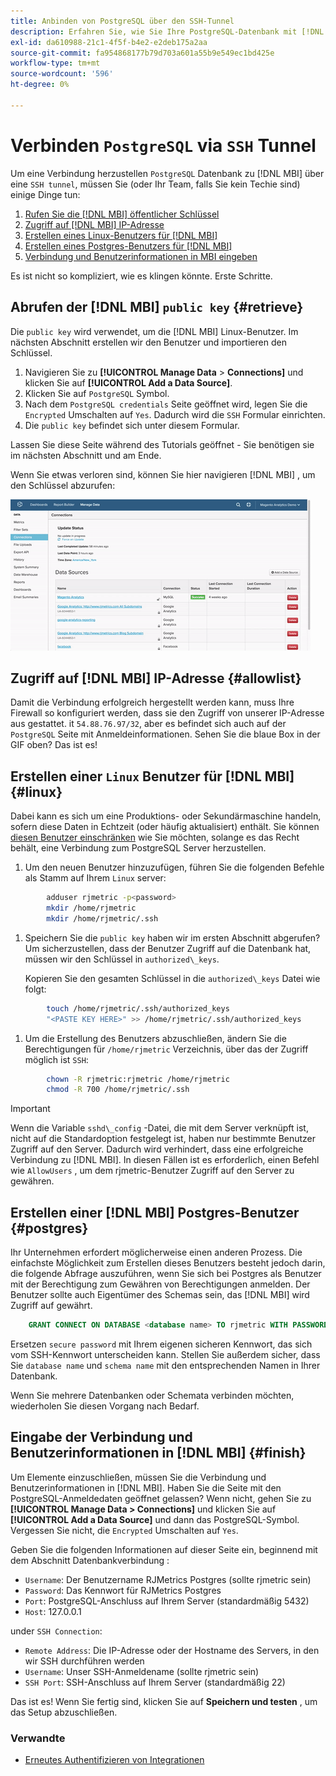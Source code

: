 ```yaml
---
title: Anbinden von PostgreSQL über den SSH-Tunnel
description: Erfahren Sie, wie Sie Ihre PostgreSQL-Datenbank mit [!DNL MBI] über einen SSH-Tunnel.
exl-id: da610988-21c1-4f5f-b4e2-e2deb175a2aa
source-git-commit: fa954868177b79d703a601a55b9e549ec1bd425e
workflow-type: tm+mt
source-wordcount: '596'
ht-degree: 0%

---
```


# Verbinden `PostgreSQL` via `SSH` Tunnel

Um eine Verbindung herzustellen `PostgreSQL` Datenbank zu [!DNL MBI] über eine `SSH tunnel`, müssen Sie (oder Ihr Team, falls Sie kein Techie sind) einige Dinge tun:

1. [Rufen Sie die [!DNL MBI] öffentlicher Schlüssel](#retrieve)
1. [Zugriff auf [!DNL MBI] IP-Adresse](#allowlist)
1. [Erstellen eines Linux-Benutzers für [!DNL MBI] ](#linux)
1. [Erstellen eines Postgres-Benutzers für [!DNL MBI] ](#postgres)
1. [Verbindung und Benutzerinformationen in MBI eingeben](#finish)

Es ist nicht so kompliziert, wie es klingen könnte. Erste Schritte.

## Abrufen der [!DNL MBI] `public key` {#retrieve}

Die `public key` wird verwendet, um die [!DNL MBI] Linux-Benutzer. Im nächsten Abschnitt erstellen wir den Benutzer und importieren den Schlüssel.

1. Navigieren Sie zu **[!UICONTROL Manage Data** > **Connections]** und klicken Sie auf **[!UICONTROL Add a Data Source]**.
1. Klicken Sie auf `PostgreSQL` Symbol.
1. Nach dem `PostgreSQL credentials` Seite geöffnet wird, legen Sie die `Encrypted` Umschalten auf `Yes`. Dadurch wird die `SSH` Formular einrichten.
1. Die `public key` befindet sich unter diesem Formular.

Lassen Sie diese Seite während des Tutorials geöffnet - Sie benötigen sie im nächsten Abschnitt und am Ende.

Wenn Sie etwas verloren sind, können Sie hier navigieren [!DNL MBI] , um den Schlüssel abzurufen:

![Abrufen des öffentlichen Schlüssels &quot;RJMetrics&quot;](../../../assets/get-mbi-public-key.gif)

## Zugriff auf [!DNL MBI] IP-Adresse {#allowlist}

Damit die Verbindung erfolgreich hergestellt werden kann, muss Ihre Firewall so konfiguriert werden, dass sie den Zugriff von unserer IP-Adresse aus gestattet. it `54.88.76.97/32`, aber es befindet sich auch auf der `PostgreSQL` Seite mit Anmeldeinformationen. Sehen Sie die blaue Box in der GIF oben? Das ist es!

## Erstellen einer `Linux` Benutzer für [!DNL MBI] {#linux}

Dabei kann es sich um eine Produktions- oder Sekundärmaschine handeln, sofern diese Daten in Echtzeit (oder häufig aktualisiert) enthält. Sie können [diesen Benutzer einschränken](../../../administrator/account-management/restrict-db-access.md) wie Sie möchten, solange es das Recht behält, eine Verbindung zum PostgreSQL Server herzustellen.

1. Um den neuen Benutzer hinzuzufügen, führen Sie die folgenden Befehle als Stamm auf Ihrem `Linux` server:

```bash
        adduser rjmetric -p<password>
        mkdir /home/rjmetric
        mkdir /home/rjmetric/.ssh
```

1. Speichern Sie die `public key` haben wir im ersten Abschnitt abgerufen? Um sicherzustellen, dass der Benutzer Zugriff auf die Datenbank hat, müssen wir den Schlüssel in `authorized\_keys`.

   Kopieren Sie den gesamten Schlüssel in die `authorized\_keys` Datei wie folgt:

```bash
        touch /home/rjmetric/.ssh/authorized_keys
        "<PASTE KEY HERE>" >> /home/rjmetric/.ssh/authorized_keys
```

1. Um die Erstellung des Benutzers abzuschließen, ändern Sie die Berechtigungen für `/home/rjmetric` Verzeichnis, über das der Zugriff möglich ist `SSH`:

```bash
        chown -R rjmetric:rjmetric /home/rjmetric
        chmod -R 700 /home/rjmetric/.ssh
```

>[!IMPORTANT]
>
>Wenn die Variable `sshd\_config` -Datei, die mit dem Server verknüpft ist, nicht auf die Standardoption festgelegt ist, haben nur bestimmte Benutzer Zugriff auf den Server. Dadurch wird verhindert, dass eine erfolgreiche Verbindung zu [!DNL MBI]. In diesen Fällen ist es erforderlich, einen Befehl wie `AllowUsers` , um dem rjmetric-Benutzer Zugriff auf den Server zu gewähren.

## Erstellen einer [!DNL MBI] Postgres-Benutzer {#postgres}

Ihr Unternehmen erfordert möglicherweise einen anderen Prozess. Die einfachste Möglichkeit zum Erstellen dieses Benutzers besteht jedoch darin, die folgende Abfrage auszuführen, wenn Sie sich bei Postgres als Benutzer mit der Berechtigung zum Gewähren von Berechtigungen anmelden. Der Benutzer sollte auch Eigentümer des Schemas sein, das [!DNL MBI] wird Zugriff auf gewährt.

```sql
    GRANT CONNECT ON DATABASE <database name> TO rjmetric WITH PASSWORD <secure password>;GRANT USAGE ON SCHEMA <schema name> TO rjmetric;GRANT SELECT ON ALL TABLES IN SCHEMA <schema name> TO rjmetric;ALTER DEFAULT PRIVILEGES IN SCHEMA <schema name> GRANT SELECT ON TABLES TO rjmetric;
```

Ersetzen `secure password` mit Ihrem eigenen sicheren Kennwort, das sich vom SSH-Kennwort unterscheiden kann. Stellen Sie außerdem sicher, dass Sie `database name` und `schema name` mit den entsprechenden Namen in Ihrer Datenbank.

Wenn Sie mehrere Datenbanken oder Schemata verbinden möchten, wiederholen Sie diesen Vorgang nach Bedarf.

## Eingabe der Verbindung und Benutzerinformationen in [!DNL MBI] {#finish}

Um Elemente einzuschließen, müssen Sie die Verbindung und Benutzerinformationen in [!DNL MBI]. Haben Sie die Seite mit den PostgreSQL-Anmeldedaten geöffnet gelassen? Wenn nicht, gehen Sie zu **[!UICONTROL Manage Data > Connections]** und klicken Sie auf **[!UICONTROL Add a Data Source]** und dann das PostgreSQL-Symbol. Vergessen Sie nicht, die `Encrypted` Umschalten auf `Yes`.

Geben Sie die folgenden Informationen auf dieser Seite ein, beginnend mit dem Abschnitt Datenbankverbindung :

* `Username`: Der Benutzername RJMetrics Postgres (sollte rjmetric sein)
* `Password`: Das Kennwort für RJMetrics Postgres
* `Port`: PostgreSQL-Anschluss auf Ihrem Server (standardmäßig 5432)
* `Host`: 127.0.0.1

under `SSH Connection`:

* `Remote Address`: Die IP-Adresse oder der Hostname des Servers, in den wir SSH durchführen werden
* `Username`: Unser SSH-Anmeldename (sollte rjmetric sein)
* `SSH Port`: SSH-Anschluss auf Ihrem Server (standardmäßig 22)

Das ist es! Wenn Sie fertig sind, klicken Sie auf **Speichern und testen** , um das Setup abzuschließen.

### Verwandte

* [Erneutes Authentifizieren von Integrationen](https://experienceleague.adobe.com/docs/commerce-knowledge-base/kb/how-to/mbi-reauthenticating-integrations.html?lang=en)
